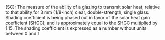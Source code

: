 ﻿(SC): The measure of the ability of a glazing to transmit solar heat, relative to that ability for 3 mm (1/8-inch) clear, double-strength, single glass. Shading coefficient is being phased out in favor of the solar heat gain coefficient (SHGC), and is approximately equal to the SHGC multiplied by 1.15. The shading coefficient is expressed as a number without units between 0 and 1.